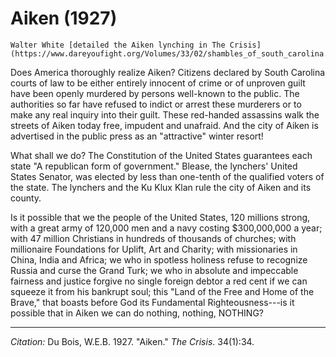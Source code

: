<!--
title:   Aiken
author:  Du Bois, W.E.B.
journal: The Crisis
year:    1927
volume:  34
issue:   1
pages:   34
-->
# Aiken (1927)

```{margin}
Walter White [detailed the Aiken lynching in The Crisis](https://www.dareyoufight.org/Volumes/33/02/shambles_of_south_carolina.html).
```

Does America thoroughly realize Aiken? Citizens declared by South Carolina courts of law to be either entirely innocent of crime or of unproven guilt have been openly murdered by persons well-known to the public. The authorities so far have refused to indict or arrest these murderers or to make any real inquiry into their guilt. These red-handed assassins walk the streets of Aiken today free, impudent and unafraid. And the city of Aiken is advertised in the public press as an "attractive" winter resort!

What shall we do? The Constitution of the United States guarantees each state "A republican form of government." Blease, the lynchers' United States Senator, was elected by less than one-tenth of the qualified voters of the state. The lynchers and the Ku Klux Klan rule the city of Aiken and its county.

Is it possible that we the people of the United States, 120 millions strong, with a great army of 120,000 men and a navy costing $300,000,000 a year; with 47 million Christians in hundreds of thousands of churches; with millionaire Foundations for Uplift, Art and Charity; with missionaries in China, India and Africa; we who in spotless holiness refuse to recognize Russia and curse the Grand Turk; we who in absolute and impeccable fairness and justice forgive no single foreign debtor a red cent if we can squeeze it from his bankrupt soul; this "Land of the Free and Home of the Brave," that boasts before God its Fundamental Righteousness---is it possible that in Aiken we can do nothing, nothing, NOTHING?

_________________
*Citation:* Du Bois, W.E.B. 1927. "Aiken." *The Crisis*. 34(1):34.